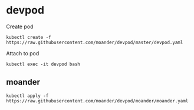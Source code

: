 # devpod

Create pod

    kubectl create -f https://raw.githubusercontent.com/moander/devpod/master/devpod.yaml


Attach to pod

    kubectl exec -it devpod bash


## moander

    kubectl apply -f https://raw.githubusercontent.com/moander/devpod/moander/moander.yaml

